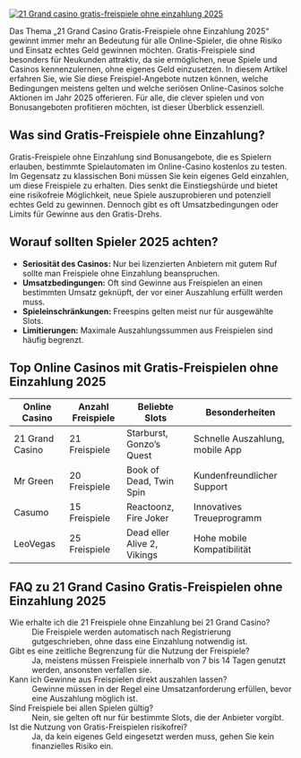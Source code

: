 [![21 Grand casino gratis-freispiele ohne einzahlung 2025](https://123-caf.pages.dev/gitsignup.png)](https://vrmoo.ru/Bt82HjjY)

<p>Das Thema „21 Grand Casino Gratis-Freispiele ohne Einzahlung 2025“ gewinnt immer mehr an Bedeutung für alle Online-Spieler, die ohne Risiko und Einsatz echtes Geld gewinnen möchten. Gratis-Freispiele sind besonders für Neukunden attraktiv, da sie ermöglichen, neue Spiele und Casinos kennenzulernen, ohne eigenes Geld einzusetzen. In diesem Artikel erfahren Sie, wie Sie diese Freispiel-Angebote nutzen können, welche Bedingungen meistens gelten und welche seriösen Online-Casinos solche Aktionen im Jahr 2025 offerieren. Für alle, die clever spielen und von Bonusangeboten profitieren möchten, ist dieser Überblick essenziell.</p>  <h2>Was sind Gratis-Freispiele ohne Einzahlung?</h2> <p>Gratis-Freispiele ohne Einzahlung sind Bonusangebote, die es Spielern erlauben, bestimmte Spielautomaten im Online-Casino kostenlos zu testen. Im Gegensatz zu klassischen Boni müssen Sie kein eigenes Geld einzahlen, um diese Freispiele zu erhalten. Dies senkt die Einstiegshürde und bietet eine risikofreie Möglichkeit, neue Spiele auszuprobieren und potenziell echtes Geld zu gewinnen. Dennoch gibt es oft Umsatzbedingungen oder Limits für Gewinne aus den Gratis-Drehs.</p>  <h2>Worauf sollten Spieler 2025 achten?</h2> <ul>   <li><strong>Seriosität des Casinos:</strong> Nur bei lizenzierten Anbietern mit gutem Ruf sollte man Freispiele ohne Einzahlung beanspruchen.</li>   <li><strong>Umsatzbedingungen:</strong> Oft sind Gewinne aus Freispielen an einen bestimmten Umsatz geknüpft, der vor einer Auszahlung erfüllt werden muss.</li>   <li><strong>Spieleinschränkungen:</strong> Freespins gelten meist nur für ausgewählte Slots.</li>   <li><strong>Limitierungen:</strong> Maximale Auszahlungssummen aus Freispielen sind häufig begrenzt.</li> </ul>  <h2>Top Online Casinos mit Gratis-Freispielen ohne Einzahlung 2025</h2> <table>   <thead>     <tr>       <th>Online Casino</th>       <th>Anzahl Freispiele</th>       <th>Beliebte Slots</th>       <th>Besonderheiten</th>     </tr>   </thead>   <tbody>     <tr>       <td>21 Grand Casino</td>       <td>21 Freispiele</td>       <td>Starburst, Gonzo’s Quest</td>       <td>Schnelle Auszahlung, mobile App</td>     </tr>     <tr>       <td>Mr Green</td>       <td>20 Freispiele</td>       <td>Book of Dead, Twin Spin</td>       <td>Kundenfreundlicher Support</td>     </tr>     <tr>       <td>Casumo</td>       <td>15 Freispiele</td>       <td>Reactoonz, Fire Joker</td>       <td>Innovatives Treueprogramm</td>     </tr>     <tr>       <td>LeoVegas</td>       <td>25 Freispiele</td>       <td>Dead eller Alive 2, Vikings</td>       <td>Hohe mobile Kompatibilität</td>     </tr>   </tbody> </table>  <h2>FAQ zu 21 Grand Casino Gratis-Freispielen ohne Einzahlung 2025</h2> <dl>   <dt>Wie erhalte ich die 21 Freispiele ohne Einzahlung bei 21 Grand Casino?</dt>   <dd>Die Freispiele werden automatisch nach Registrierung gutgeschrieben, ohne dass eine Einzahlung notwendig ist.</dd>    <dt>Gibt es eine zeitliche Begrenzung für die Nutzung der Freispiele?</dt>   <dd>Ja, meistens müssen Freispiele innerhalb von 7 bis 14 Tagen genutzt werden, ansonsten verfallen sie.</dd>    <dt>Kann ich Gewinne aus Freispielen direkt auszahlen lassen?</dt>   <dd>Gewinne müssen in der Regel eine Umsatzanforderung erfüllen, bevor eine Auszahlung möglich ist.</dd>    <dt>Sind Freispiele bei allen Spielen gültig?</dt>   <dd>Nein, sie gelten oft nur für bestimmte Slots, die der Anbieter vorgibt.</dd>    <dt>Ist die Nutzung von Gratis-Freispielen risikofrei?</dt>   <dd>Ja, da kein eigenes Geld eingesetzt werden muss, gehen Sie kein finanzielles Risiko ein.</dd> </dl>